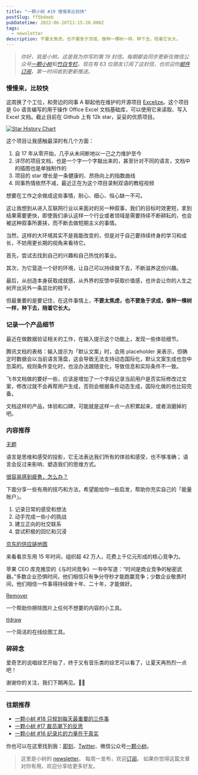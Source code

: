 ```yaml
---
title: "一颗小树 #19 慢慢来比较快"
postSlug: ff5bdeeb
pubDatetime: 2022-06-26T21:15:20.000Z
tags:
  - newsletter
description: 不要太焦虑，也不要急于求成，像种一棵树一样，种下去，陪着它长大。
---
```


> _你好，我是小树。这是我为你写的第 19 封信。每期都会同步更新在微信公众号[一颗小树](https://weixin.sogou.com/weixin?query=a_warm_tree)和[竹白专栏](https://xiaoshu.zhubai.love)。现在有 63 位朋友订阅了这封信，也欢迎你[邮件订阅](https://xiaoshu.zhubai.love)，第一时间收到更新推送。_

### 慢慢来，比较快

这周换了个工位，和旁边的同事 A 聊起他在维护的开源项目 [Excelize](https://github.com/qax-os/excelize)。这个项目是 Go 语言编写的用于操作 Office Excel 文档基础库，可以使用它来读取、写入 Excel 文档。截止目前在 Github 上有 12k star，妥妥的优质项目。

[![Star History Chart](https://api.star-history.com/svg?repos=qax-os/excelize&type=Date)](https://star-history.com/#qax-os/excelize&Date)

这个项目让我感触最深的有几个方面：

1. 自 17 年从零开始，几乎从未间断地以一己之力维护至今
2. 详尽的项目文档，也是一个字一个字敲出来的，甚至针对不同的语言，文档中的插图也是单独制作的
3. 项目的 star 增长是一条健康的、昂扬向上的指数曲线
4. 同事热情依然不减，最近正在为这个项目录制双语的教程视频

想要在工作之余做成这些事情，耐心、细心、恒心缺一不可。

这让我想到从进入互联网行业以来面对的另一种叙事，我们的目标时效更短，拿到结果需要更快，即使我们承认这样一个行业或者领域是需要持续不断耕耘的，也会被这种叙事所裹挟，而不断去做短期主义的事情。

当然，这样的大环境其实不是我能改变的，但是对于自己要持续终身的学习和成长，不妨用更长期的视角来看待它。

首先，尝试去找到自己的兴趣和自己热忱的事业。

其次，为它营造一个好的环境，让自己可以持续做下去，不断滋养这份兴趣。

最后，从创造本身获取成就感，从外界的反馈中获取价值感，也许会让你的人生之树开出另外一条茁壮的枝干。

但最重要的是要记住，在这件事情上，**不要太焦虑，也不要急于求成，像种一棵树一样，种下去，陪着它长大。**

### 记录一个产品细节

最近在做数据验证相关的工作，在输入提示这个功能上，发现一些体验细节。

腾讯文档的表格：输入提示为「默认文案」时，会用 placeholder 来表示，但确定时数据会以当前语言落盘，这会导致无法支持动态国际化，默认文案生成也忽中忽英的。规则条件变化时，也没办法跟随变化，导致信息和实际条件不一致。

飞书文档做的要好一些，应该是增加了一个字段记录当前用户是否实际修改过文案，修改过就不会再帮用户生成，否则会根据条件动态生成，国际化做的也比较完备。

文档这样的产品，体验和口碑，可能就是这样一点一点积累起来，或者消磨掉的吧。

### 内容推荐

[无题](https://mp.weixin.qq.com/s/Z2YJQHLdtF1utOkbWk4NLQ)

语言是思维和感受的投影，它无法表达我们所有的体验和感受，也不够准确；
语言会反过来影响、塑造我们的思维方式。

[很容易感到疲惫，怎么办？](https://mp.weixin.qq.com/s/POPhFXRBOsLxIsJzjTiwaA)

下面分享一些有用的技巧和方法，希望能给你一些启发，帮助你充实自己的「能量账户」。

1. 记录日常的感受和想法
2. 动手完成一些小的挑战
3. 建立正向的社交联系
4. 尝试积极的回忆和沉浸

[京东的供应链地图](https://mp.weixin.qq.com/s/ZLXKJ2SaqBTDNTHz27bCmA)

来看看京东用 15 年时间，组织超 42 万人，花费上千亿元形成的核心竞争力。

苹果 CEO 库克推崇的《与时间竞争》一书中写道：“时间是商业竞争的秘密武器。”多数企业恐惧时间，他们相信只有争分夺秒才能跑赢竞争；少数企业敬畏时间，他们相信一件事得持续做十年、二十年，才能做好。

[Remover](https://remover.zmo.ai/)

一个帮助你擦除图片上任何不想要的内容的小工具。

[tldraw](https://www.tldraw.com/)

一个简洁的在线绘图工具。

### 碎碎念

爱奇艺的说唱综艺开始了，终于又有音乐类的综艺可以看了，让夏天再热烈一点吧！

谢谢你的关注，我们下期再见。👋🏻

---

### 往期推荐

- [一颗小树 #18 只规划每天最重要的三件事](https://xiaoshu.zhubai.love/posts/2150489357008764928)
- [一颗小树 #17 裁员潮下的反思](https://xiaoshu.zhubai.love/posts/2147950874084626432)
- [一颗小树 #16 纪录片的力量在于真实](https://xiaoshu.zhubai.love/posts/2145411619529281536)

你也可以在这里找到我：[即刻](https://okjk.co/3Vsn5T)、[Twitter](https://twitter.com/yeshu_in_future)、微信公众号[一颗小树](https://weixin.sogou.com/weixin?query=a_warm_tree)。

> 这里是小树的 [newsletter](https://xiaoshu.zhubai.love)。 每周一发布，欢迎[订阅](https://xiaoshu.zhubai.love)。
> 如果你觉得这篇文章对你有用，欢迎分享给更多好友。

